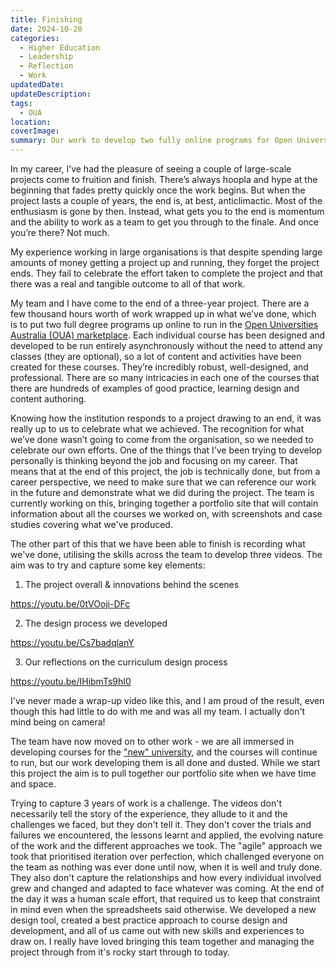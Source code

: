 ```yaml
---
title: Finishing
date: 2024-10-20
categories:
  - Higher Education
  - Leadership
  - Reflection
  - Work
updatedDate: 
updateDescription: 
tags:
  - OUA
location: 
coverImage: 
summary: Our work to develop two fully online programs for Open Universities Australia has come to an end. 3 years of work is a challenge to get your head around and try and capture in a meaningful way.
---
```


In my career, I’ve had the pleasure of seeing a couple of large-scale projects come to fruition and finish. There’s always hoopla and hype at the beginning that fades pretty quickly once the work begins. But when the project lasts a couple of years, the end is, at best, anticlimactic. Most of the enthusiasm is gone by then. Instead, what gets you to the end is momentum and the ability to work as a team to get you through to the finale.  And once you’re there? Not much. 

My experience working in large organisations is that despite spending large amounts of money getting a project up and running, they forget the project ends. They fail to celebrate the effort taken to complete the project and that there was a real and tangible outcome to all of that work. 

My team and I have come to the end of a three-year project. There are a few thousand hours worth of work wrapped up in what we’ve done, which is to put two full degree programs up online to run in the [Open Universities Australia (OUA) marketplace](https://www.open.edu.au/universities/the-university-of-adelaide). Each individual course has been designed and developed to be run entirely asynchronously without the need to attend any classes (they are optional), so a lot of content and activities have been created for these courses. They’re incredibly robust, well-designed, and professional. There are so many intricacies in each one of the courses that there are hundreds of examples of good practice, learning design and content authoring. 

Knowing how the institution responds to a project drawing to an end, it was really up to us to celebrate what we achieved. The recognition for what we’ve done wasn’t going to come from the organisation, so we needed to celebrate our own efforts. One of the things that I’ve been trying to develop personally is thinking beyond the job and focusing on my career. That means that at the end of this project, the job is technically done, but from a career perspective, we need to make sure that we can reference our work in the future and demonstrate what we did during the project. The team is currently working on this, bringing together a portfolio site that will contain information about all the courses we worked on, with screenshots and case studies covering what we've produced. 

The other part of this that we have been able to finish is recording what we've done, utilising the skills across the team to develop three videos. The aim was to try and capture some key elements:

1. The project overall & innovations behind the scenes 

https://youtu.be/0tVOoji-DFc 

2. The design process we developed 

https://youtu.be/Cs7badqlanY


3. Our reflections on the curriculum design process 

https://youtu.be/IHibmTs9hI0

I've never made a wrap-up video like this, and I am proud of the result, even though this had little to do with me and was all my team. I actually don't mind being on camera! 

The team have now moved on to other work - we are all immersed in developing courses for the ["new" university](https://adelaideuni.edu.au/), and the courses will continue to run, but our work developing them is all done and dusted. While we start this project the aim is to pull together our portfolio site when we have time and space. 

Trying to capture 3 years of work is a challenge. The videos don't necessarily tell the story of the experience, they allude to it and the challenges we faced, but they don't tell it. They don't cover the trials and failures we encountered, the lessons learnt and applied, the evolving nature of the work and the different approaches we took. The "agile" approach we took that prioritised iteration over perfection, which challenged everyone on the team as nothing was ever done until now, when it is well and truly done. They also don't capture the relationships and how every individual involved grew and changed and adapted to face whatever was coming. At the end of the day it was a human scale effort, that required us to keep that constraint in mind even when the spreadsheets said otherwise. We developed a new design tool, created a best practice approach to course design and development, and all of us came out with new skills and experiences to draw on. I really have loved bringing this team together and managing the project through from it's rocky start through to today. 